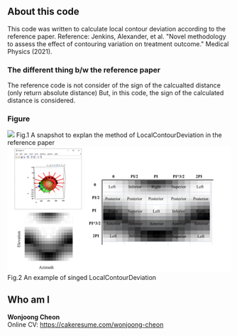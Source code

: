 ## About this code  
This code was written to calculate local contour deviation according to the reference paper. 
Reference: Jenkins, Alexander, et al. "Novel methodology to assess the effect of contouring variation on treatment outcome." Medical Physics (2021).  

### The different thing b/w the reference paper  
The reference code is not consider of the sign of the calcualted distance (only return absolute distance)
But, in this code, the sign of the calculated distance is considered. 


### Figure    
<img src = https://github.com/wjcheon/LocalContourDeviation_Matlab/blob/master/Local%20contour%20deviation/figure1.PNG />
Fig.1 A snapshot to explan the method of LocalContourDeviation in the reference paper
  
  


<img src = https://github.com/wjcheon/LocalContourDeviation_Matlab/blob/master/Local%20contour%20deviation/figure2.PNG />
Fig.2 An example of singed LocalContourDeviation  

  


  
## Who am I 
**Wonjoong Cheon**  
Online CV: https://cakeresume.com/wonjoong-cheon
